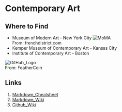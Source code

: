 # Contemporary Art

## Where to Find
* Museum of Modern Art - New York City
![MoMA](https://frenchdistrict.com/new-york/wp-content/uploads/sites/3/2013/09/new-york-city-museum-of-modern-art-top.jpg)  
From: frenchdistrict.com
* Kemper Museum of Contemporary Art - Kansas City
* Institute of Contemporary Art - Boston

![GitHub_Logo](https://feathercoin.com/wp-content/uploads/2018/06/github-logo-1-e1507749180201-1.png)  
From: FeatherCoin

## Links
1. [Markdown_Cheatsheet](https://github.com/adam-p/markdown-here/wiki/Markdown-Cheatsheet "Markdown Cheatsheet")  
1. [Markdown_Wiki](https://en.wikipedia.org/wiki/Markdown "Markdown Wiki")  
1. [Github_Wiki](https://en.wikipedia.org/wiki/GitHub "GitHub Wiki")
